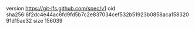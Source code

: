 version https://git-lfs.github.com/spec/v1
oid sha256:6f2dc4e44ac6fd9fd5b7c2e837034cef532b51923b0858aca15832091d15ae32
size 156039
